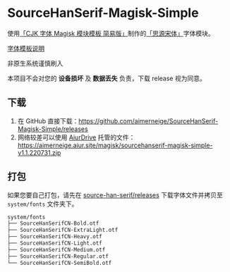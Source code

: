 # SourceHanSerif-Magisk-Simple

使用[「CJK 字体 Magisk 模块模板 简易版」](https://github.com/lxgw/simple-cjk-font-magisk-module-template)制作的[「思源宋体」](https://github.com/adobe-fonts/source-han-serif)字体模块。

[字体模板说明](README-lxgw.md)

非原生系统谨慎刷入

本项目不会对您的 **设备损坏** 及 **数据丢失** 负责，下载 release 视为同意。

## 下载

1. 在 GitHub 直接下载：<https://github.com/aimerneige/SourceHanSerif-Magisk-Simple/releases>
2. 网络较差可以使用 [AiurDrive](https://github.com/AiursoftWeb/AiurDrive) 托管的文件：<https://aimerneige.aiur.site/magisk/sourcehanserif-magisk-simple-v1.1.220731.zip>

## 打包

如果您要自己打包，请先在 [source-han-serif/releases](https://github.com/adobe-fonts/source-han-serif/releases) 下载字体文件并拷贝至 `system/fonts` 文件夹下。

```bash
system/fonts
├── SourceHanSerifCN-Bold.otf
├── SourceHanSerifCN-ExtraLight.otf
├── SourceHanSerifCN-Heavy.otf
├── SourceHanSerifCN-Light.otf
├── SourceHanSerifCN-Medium.otf
├── SourceHanSerifCN-Regular.otf
└── SourceHanSerifCN-SemiBold.otf
```